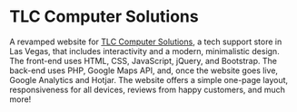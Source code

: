 # TLC Computer Solutions
A revamped website for [TLC Computer Solutions](http://www.tlcpcsolutions.com/), a tech support store in Las Vegas, that includes interactivity and a modern, minimalistic design. The front-end uses HTML, CSS, JavaScript, jQuery, and Bootstrap. The back-end uses PHP, Google Maps API, and, once the website goes live, Google Analytics and Hotjar. The website offers a simple one-page layout, responsiveness for all devices, reviews from happy customers, and much more!
